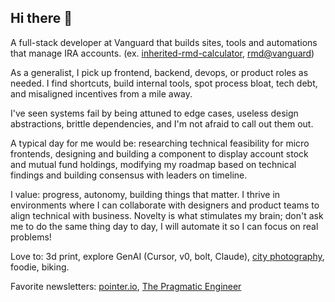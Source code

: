 ## Hi there 👋

A full-stack developer at Vanguard that builds sites, tools and automations that manage IRA accounts. (ex. [inherited-rmd-calculator](https://inherited-rmd-calculator.web.vanguard.com/), [rmd@vanguard](https://rmd.web.vanguard.com/))

As a generalist, I pick up frontend, backend, devops, or product roles as needed. I find shortcuts, build internal tools, spot process bloat, tech debt, and misaligned incentives from a mile away.

I've seen systems fail by being attuned to edge cases, useless design abstractions, brittle dependencies, and I'm not afraid to call out them out.

A typical day for me would be: researching technical feasibility for micro frontends, designing and building a component to display account stock and mutual fund holdings, modifying my roadmap based on technical findings and building consensus with leaders on timeline.

I value: progress, autonomy, building things that matter. I thrive in environments where I can collaborate with designers and product teams to align technical with business. Novelty is what stimulates my brain; don't ask me to do the same thing day to day, I will automate it so I can focus on real problems!

Love to: 3d print, explore GenAI (Cursor, v0, bolt, Claude), [city photography](https://borisliao.github.io/hdr/), foodie, biking.

Favorite newsletters: [pointer.io](https://pointer.io/), [The Pragmatic Engineer](https://newsletter.pragmaticengineer.com/)
